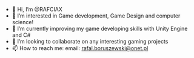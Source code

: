 - 👋 Hi, I’m @RAFCIAX
- 👀 I’m interested in Game development, Game Design and computer science!
- 🌱 I’m currently improving my game developing skills with Unity Engine and C#
- 💞️ I’m looking to collaborate on any interesting gaming projects
- 📫 How to reach me:
        email: rafal.boruszewski@onet.pl

<!---
RAFCIAX/RAFCIAX is a ✨ special ✨ repository because its `README.md` (this file) appears on your GitHub profile.
You can click the Preview link to take a look at your changes.
--->
